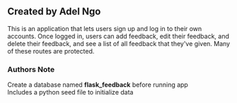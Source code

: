 ## Created by Adel Ngo

This is an application that lets users sign up and log in to their own accounts. Once logged in, users can add feedback, edit their feedback,
and delete their feedback, and see a list of all feedback that they've given. Many of these routes are protected. 

### Authors Note

Create a database named __flask_feedback__ before running app<br>
Includes a python seed file to initialize data
